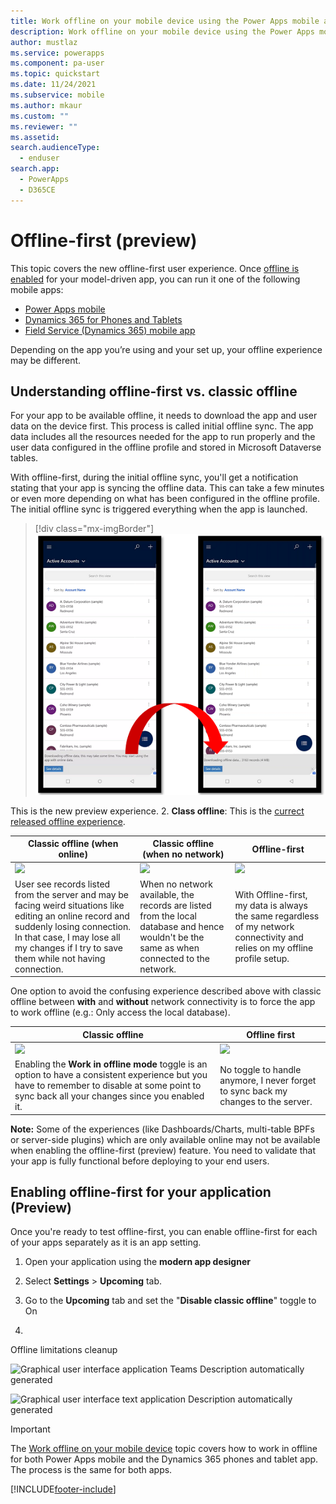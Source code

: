 ```yaml
---
title: Work offline on your mobile device using the Power Apps mobile app (preview) | Microsoft Docs
description: Work offline on your mobile device using the Power Apps mobile app.
author: mustlaz
ms.service: powerapps
ms.component: pa-user
ms.topic: quickstart
ms.date: 11/24/2021
ms.subservice: mobile
ms.author: mkaur
ms.custom: ""
ms.reviewer: ""
ms.assetid: 
search.audienceType: 
  - enduser
search.app: 
  - PowerApps
  - D365CE
---
```


# Offline-first (preview)

This topic covers the new offline-first user experience. Once [offline is enabled](setup-mobile-offline.md) for your model-driven app, you can run it one of the following mobile apps:

- [Power Apps mobile](run-powerapps-on-mobile)
- [Dynamics 365 for Phones and Tablets](/dynamics365/mobile-app/overview)
- [Field Service (Dynamics 365) mobile app](/dynamics365/field-service/mobile-2020-power-platform)

Depending on the app you’re using and your set up, your offline experience may be different. 

## Understanding offline-first vs. classic offline

For your app to be available offline, it needs to download the app and user data on the device first. This process is called initial offline sync.
The app data includes all the resources needed for the app to run properly and the user data configured in the offline profile and stored in Microsoft Dataverse tables.

With offline-first, during the initial offline sync, you'll get a notification stating that your app is syncing the offline data. This can take a few minutes or even more depending on what has been configured in the offline profile. The initial offline sync is triggered everything when the app is launched.

> [!div class="mx-imgBorder"]
> ![Initail offline sync.](media/offline-first-1.png)




 This is the new preview experience.
2. **Class offline**: This is the [currect released offline experience](/dynamics365/mobile-app/work-in-offline-mode).





| Classic offline (when online)                                                                                                                                                                                                       | Classic offline (when no network)                                                                                                          | Offline-first                                                                                                                |
|-------------------------------------------------------------------------------------------------------------------------------------------------------------------------------------------------------------------------------------|--------------------------------------------------------------------------------------------------------------------------------------------|------------------------------------------------------------------------------------------------------------------------------|
| ![](media/image20.png)                                                                                                                                                            | ![](media/image21.png)                                                                    | ![](media/image21.png)                                                      |
| User see records listed from the server and may be facing weird situations like editing an online record and suddenly losing connection. In that case, I may lose all my changes if I try to save them while not having connection. | When no network available, the records are listed from the local database and hence wouldn't be the same as when connected to the network. | With Offline-first, my data is always the same regardless of my network connectivity and relies on my offline profile setup. |

One option to avoid the confusing experience described above with classic offline between **with** and **without** network connectivity is to force the app to work offline (e.g.: Only access the local database).

| Classic offline                                                                                                                                                                                 | Offline first                                                                      |
|-------------------------------------------------------------------------------------------------------------------------------------------------------------------------------------------------|------------------------------------------------------------------------------------|
| ![](media/image22.png)                                                                                                                        | ![](media/image23.png)           |
| Enabling the **Work in offline mode** toggle is an option to have a consistent experience but you have to remember to disable at some point to sync back all your changes since you enabled it. | No toggle to handle anymore, I never forget to sync back my changes to the server. |

**Note:** Some of the experiences (like Dashboards/Charts, multi-table BPFs or server-side plugins) which are only available online may not be available when enabling the offline-first (preview) feature. You need to validate that your app is fully functional before deploying to your end users.

## Enabling offline-first for your application (Preview)

Once you're ready to test offline-first, you can enable offline-first for each of your apps separately as it is an app setting.

1.  Open your application using the **modern app designer**

2.  Select **Settings** &gt; **Upcoming** tab.

3.  Go to the **Upcoming** tab and set the "**Disable classic offline**" toggle to On

4.  

Offline limitations cleanup

![Graphical user interface  application  Teams Description automatically generated](media/image24.png)

![Graphical user interface  text  application Description automatically generated](media/image25.png)



> [!IMPORTANT]
> The [Work offline on your mobile device](/dynamics365/mobile-app/work-in-offline-mode) topic covers how to work in offline for both Power Apps mobile and the Dynamics 365 phones and tablet app. The process is the same for both apps. 




[!INCLUDE[footer-include](../includes/footer-banner.md)]
